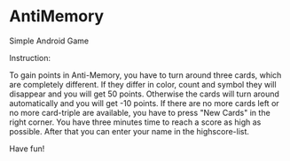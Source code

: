 # AntiMemory

Simple Android Game

Instruction: 

To gain points in Anti-Memory, you have to turn around three cards, which are completely different.
If they differ in color, count and symbol they will disappear and you will get 50 points.
Otherwise the cards will turn around automatically and you will get -10 points.
If there are no more cards left or no more card-triple are available, you have to press "New Cards" in the right corner.
You have three minutes time to reach a score as high as possible.
After that you can enter your name in the highscore-list.

Have fun!
